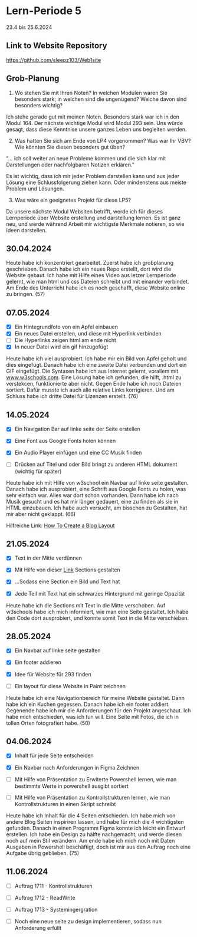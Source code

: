 # Lern-Periode 5

23.4 bis 25.6.2024

## Link to Website Repository

https://github.com/sleepz103/Web1site

## Grob-Planung

1. Wo stehen Sie mit Ihren Noten? In welchen Modulen waren Sie besonders stark; in welchen sind die ungenügend? Welche davon sind besonders wichtig?

Ich stehe gerade gut mit meinen Noten. Besonders stark war ich in den Modul 164. Der nächste wichtige Modul wird Modul 293 sein. Uns würde gesagt, dass diese Kenntnise unsere ganzes Leben uns begleiten werden.

2. Was hatten Sie sich am Ende von LP4 vorgenommen? Was war Ihr VBV? Wie könnten Sie diesen besonders gut üben?

"... ich soll weiter an neue 
Probleme kommen und die sich klar mit Darstellungen oder nachfolgbaren 
Notizen erklären."

Es ist wichtig, dass ich mir jeder Problem darstellen kann und aus jeder Lösung eine Schlussfolgerung ziehen kann. Oder mindenstens aus meiste Problem und Lösungen.

3. Was wäre ein geeignetes Projekt für diese LP5?

Da unsere nächste Modul Websiten betrifft, werde ich für dieses Lernperiode über Website erstellung und darstellung lernen. Es ist ganz neu, und werde während Arbeit mir wichtigste Merkmale notieren, so wie Ideen darstellen. 

## 30.04.2024

Heute habe ich konzentriert gearbeitet. Zuerst habe ich grobplanung geschrieben. Danach habe ich ein neues Repo erstellt, dort wird die Website gebaut. Ich habe mit Hilfe eines Video aus letzer Lernperiode gelernt, wie man html und css Dateien schreibt und mit einander verbindet. Am Ende des Unterricht habe ich es noch geschafft, diese Website online zu bringen. (57)

## 07.05.2024

- [x] Ein Hintegrundfoto von ein Apfel einbauen
- [x] Ein neues Datei erstellen, und diese mit Hyperlink verbinden
- [ ] Die Hyperlinks zeigen html am ende nicht
- [x] In neuer Datei wird ein gif hinzugefügt

Heute habe ich viel ausprobiert. Ich habe mir ein Bild von Apfel geholt und dies eingefügt. Danach habe ich eine zweite Datei verbunden und dort ein GIF eingefügt. Die Syntaxen habe ich aus Internet gelernt, vorallem mit www.w3schools.com. Eine Lösung habe ich gefunden, die hilft, .html zu verstekcen, funktionierte aber nicht. Gegen Ende habe ich noch Dateien sortiert. Dafür musste ich auch alle relative Links korrigieren. Und am Schluss habe ich dritte Datei für Lizenzen erstellt. (76)

## 14.05.2024

- [x] Ein Navigation Bar auf linke seite der Seite erstellen 

- [x] Eine Font aus Google Fonts holen können

- [x] Ein Audio Player einfügen und eine CC Musik finden

- [ ] Drücken auf Titel und oder Bild bringt zu anderen HTML dokument (wichtig für später)

Heute habe ich mit Hilfe von w3school ein Navbar auf linke seite gestalten. Danach habe ich ausprobiert, eine Schrift aus Google Fonts zu holen, was sehr einfach war. Alles war dort schon vorhanden. Dann habe ich nach Musik gesucht und es hat mir länger gedauert, eine zu finden als sie in HTML einzubauen. Ich habe auch versucht, am bisschen zu Gestalten, hat mir aber nicht geklappt. (66)

Hilfreiche Link: [How To Create a Blog Layout](https://www.w3schools.com/howto/howto_css_blog_layout.asp)

## 21.05.2024

- [x] Text in der Mitte verdünnen

- [x] Mit Hilfe von dieser [Link](https://www.w3schools.com/howto/howto_css_blog_layout.asp) Sections gestalten

- [x] ...Sodass eine Section ein Bild und Text hat

- [x] Jede Teil mit Text hat ein schwarzes Hintergrund mit geringe Opazität

Heute habe ich die Sections mit Text in die Mitte verschoben. Auf w3schools habe ich mich informiert, wie man eine Seite gestaltet. Ich habe den Code dort ausprobiert, und konnte somit Text in die Mitte verschieben. 

## 28.05.2024

- [x] Ein Navbar auf linke seite gestalten

- [x] Ein footer addieren

- [x] Idee für Website für 293 finden

- [ ] Ein layout für diese Website in Paint zeichnen

Heute habe ich eine Navigationbereich für meine Website gestaltet. Dann habe ich ein Kuchen gegessen. Danach habe ich ein footer addiert. Gegenende habe ich mir die Anforderungen für den Projekt angeschaut. Ich habe mich entschieden, was ich tun will. Eine Seite mit Fotos, die ich in tollen Orten fotografiert habe. (50)

## 04.06.2024

- [x] Inhalt für jede Seite entscheiden

- [x] Ein Navbar nach Anforderungen in Figma Zeichnen

- [ ] Mit Hilfe von Präsentation zu Erwiterte Powershell lernen, wie man bestimmte Werte in powershell ausgibt sortiert

- [ ] Mit Hilfe von Präsentation zu Kontrollstrukturen lernen, wie man Kontrollstrukturen in einen Skript schreibt



Heute habe ich Inhalt für die 4 Seiten entschieden. Ich habe mich von andere Blog Seiten inspiriren lassen, und habe für mich die 4 wichtigsten gefunden. Danach in einen Programm Figma konnte ich leicht ein Entwurf erstellen. Ich habe ein Design zu hälfte nachgemacht, und werde diesen noch auf mein Stil verändern. Am ende habe ich mich noch mit Daten Ausgaben in Powershell beschäftigt, doch ist mir aus den Auftrag noch eine Aufgabe übrig geblieben. (75)

## 11.06.2024

- [ ] Auftrag 1711 - Kontrollstrukturen

- [ ] Auftrag 1712 - ReadWrite

- [ ] Auftrag 1713 - Systemingergration

- [ ] Noch eine neue seite zu design implementieren, sodass nun Anforderung erfüllt
